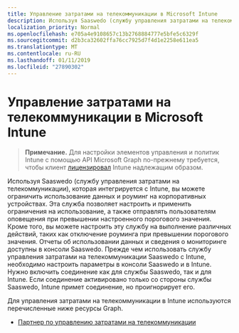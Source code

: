 ```yaml
---
title: Управление затратами на телекоммуникации в Microsoft Intune
description: Используя Saaswedo (службу управления затратами на телекоммуникации), которая интегрируется с Intune, вы можете ограничить использование данных и роуминг на корпоративных устройствах. Эта служба позволяет настроить и применить ограничения на использование, а также отправлять пользователям оповещения при превышении настроенного порогового значения. Кроме того, вы можете настроить эту службу на выполнение различных действий, таких как отключение роуминга при превышении порогового значения. Отчеты об использовании данных и сведения о мониторинге доступны в консоли Saaswedo. Прежде чем использовать службу управления затратами на телекоммуникации Saaswedo с Intune, необходимо настроить параметры в консоли Saaswedo и в Intune. Нужно включить соединение как для службы Saaswedo, так и для Intune. Если соединение активировано только со стороны службы Saaswedo, Intune примет соединение, но проигнорирует его.
localization_priority: Normal
ms.openlocfilehash: e705a4e9108657c13b2768884777e5bfe5c6329f
ms.sourcegitcommit: d2b3ca32602ffa76cc7925d7f4d1e2258e611ea5
ms.translationtype: MT
ms.contentlocale: ru-RU
ms.lasthandoff: 01/11/2019
ms.locfileid: "27890302"
---
```

# <a name="telecom-expense-management-in-microsoft-intune"></a>Управление затратами на телекоммуникации в Microsoft Intune

> **Примечание.** Для настройки элементов управления и политик Intune с помощью API Microsoft Graph по-прежнему требуется, чтобы клиент [лицензировал](https://www.microsoft.com/en-us/cloud-platform/microsoft-intune-pricing) Intune надлежащим образом.

Используя Saaswedo (службу управления затратами на телекоммуникации), которая интегрируется с Intune, вы можете ограничить использование данных и роуминг на корпоративных устройствах. Эта служба позволяет настроить и применить ограничения на использование, а также отправлять пользователям оповещения при превышении настроенного порогового значения. Кроме того, вы можете настроить эту службу на выполнение различных действий, таких как отключение роуминга при превышении порогового значения. Отчеты об использовании данных и сведения о мониторинге доступны в консоли Saaswedo. Прежде чем использовать службу управления затратами на телекоммуникации Saaswedo с Intune, необходимо настроить параметры в консоли Saaswedo и в Intune. Нужно включить соединение как для службы Saaswedo, так и для Intune. Если соединение активировано только со стороны службы Saaswedo, Intune примет соединение, но проигнорирует его.

Для управления затратами на телекоммуникации в Intune используются перечисленные ниже ресурсы Graph.  

- [Партнер по управлению затратами на телекоммуникации](intune-tem-telecomexpensemanagementpartner.md)

